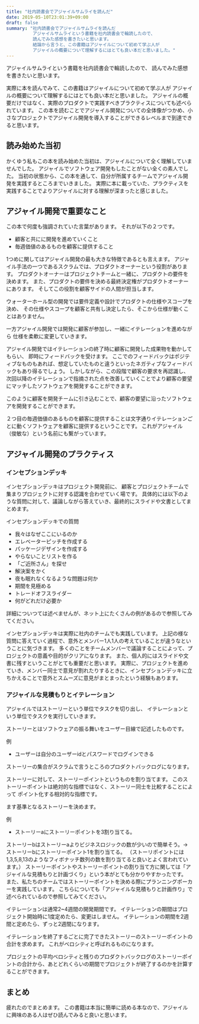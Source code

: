 ```yaml
---
title: "社内読書会でアジャイルサムライを読んだ"
date: 2019-05-10T23:01:39+09:00
draft: false
summary: "社内読書会でアジャイルサムライを読んだ
          アジャイルサムライという書籍を社内読書会で輪読したので、
          読んでみた感想を書きたいと思います。
          結論から言うと、この書籍はアジャイルについて初めて学ぶ人が
          アジャイルの概要について理解するにはとても良い本だと思いました。"
---
```



アジャイルサムライという書籍を社内読書会で輪読したので、
読んでみた感想を書きたいと思います。

実際に本を読んでみて、この書籍はアジャイルについて初めて学ぶ人が
アジャイルの概要について理解するにはとても良い本だと思いました。
アジャイルの概要だけではなく、実際のプロダクトで実践すべきプラクティスについても述べられています。
この本を読むことでアジャイル開発についての全体像がつかめ、小さなプロジェクトでアジャイル開発を導入することができるレベルまで到達できると思います。



## 読み始めた当初
かくゆう私もこの本を読み始めた当初は、アジャイルについて全く理解していませんでした。
アジャイルでソフトウェア開発もしたことがない全くの素人でした。
当初の状態から、この本を通して、自分が所属するチームでアジャイル開発を実践するところまでいきました。
実際に本に載っていた、プラクティスを実践することでよりアジャイルに対する理解が深まったと感じました。

## アジャイル開発で重要なこと
この本で何度も強調されていた言葉があります。
それが以下の２つです。

- 顧客と共にに開発を進めていくこと
- 毎週価値のあるものを顧客に提供すること

1つめに関してはアジャイル開発の最も大きな特徴であるとも言えます。
アジャイル手法の一つであるスクラムでは、プロダクトオーナーという役割があります。
プロダクトオーナーはプロジェクトチームと一緒に、プロダクトの要件を決めます。
また、プロダクトの要件を決める最終決定権がプロダクトオーナーにあります。
そしてこの役割を顧客サイドの人間が担当します。

ウォーターホール型の開発では要件定義や設計でプロダクトの仕様やスコープを決め、
その仕様やスコープを顧客と共有し決定したら、そこから仕様が動くことはありません。

一方アジャイル開発では開発に顧客が参加し、一緒にイテレーションを進めながら
仕様を柔軟に変更していきます。

アジャイル開発ではイテレーションの終了時に顧客に開発した成果物を動かしてもらい、
即時にフィードバックを受けます。
ここでのフィードバックはポジティブなものもあれば、想定していたものと違うといったネガティブなフィードバックもあり得るでしょう。
しかしながら、この段階で顧客の要求を再認識し、次回以降のイテレーションで指摘された点を改善していくことでより顧客の要望にマッチしたソフトウェアを開発することができます。

このように顧客を開発チームに引き込むことで、顧客の要望に沿ったソフトウェアを開発することができます。

２つ目の毎週価値のあるものを顧客に提供することは文字通りイテレーションごとに動くソフトウェアを顧客に提供するということです。
これがアジャイル（俊敏な）という名前にも繋がっています。

## アジャイル開発のプラクティス

### インセプションデッキ
インセプションデッキはプロジェクト開発前に、
顧客とプロジェクトチームで集まりプロジェクトに対する認識を合わせていく場です。
具体的には以下のような質問に対して、議論しながら答えていき、最終的にスライドや文書としてまとめます。

インセプションデッキでの質問

- 我々はなぜここにいるのか
- エレベーターピッチを作成する
- パッケージデザインを作成する
- やらないことリストを作る
- 「ご近所さん」を探せ
- 解決案をかく
- 夜も眠れなくなるような問題は何か
- 期間を見極める
- トレードオフスライダー
- 何がどれだけ必要か

詳細についつては述べませんが、ネット上にたくさんの例があるので参照してみてください。

インセプションデッキは実際に社内のチームでも実践しています。
上記の様な質問に答えていく過程で、意外とメンバー1人1人の考えていることが違うなということに気づきます。
多くのことをチームメンバーで議論することによって、プロジェクトの意義や目的がクリアになります。
また、個人的にはスライドや文書に残すということがとても重要だと思います。
実際に、プロジェクトを進めていき、メンバー同士で意見が割れたりするときに、インセプションデッキに立ちかえることで意外とスムーズに意見がまとまったという経験もあります。

### アジャイルな見積もりとイテレーション
アジャイルではストーリーという単位でタスクを切り出し、
イテレーションという単位でタスクを実行していきます。

ストーリーとはソフトウェアの振る舞いをユーザー目線で記述したものです。

例

- ユーザーは自分のユーザーidとパスワードでログインできる

ストーリーの集合がスクラムで言うところのプロダクトバックログになります。

ストーリーに対して、ストーリーポイントというものを割り当てます。
このストーリーポイントは絶対的な指標ではなく、ストーリー同士を比較することによって
ポイント化する相対的な指標です。

ます基準となるストーリーを決めます。

例

- ストーリーaにストーリーポイントを3割り当てる。

ストーリーbはストーリーaよりビジネスロジックの数が少いので簡単そう。→　ストーリーbにストーリーポイント1を割り当てる。
（ストーリポイントには1,3,5,8,13のようなフィボナッチ数列の数を割り当てると良いとよく言われています。）
ストーリーポイントやストーリーポイントの割り当て方に関しては「アジャイルな見積もりと計画づくり」という本がとても分かりやすかったです。
また、私たちのチームではストーリーポイントを決める際にプランニングポーカーを実践しています。
こちらについても「アジャイルな見積もりと計画作り」で述べられているので参照してみてください。


イテレーションは通常2~4週間の開発期間です。
イテレーションの期間はプロジェクト開始時に1度定めたら、変更はしません。
イテレーションの期間を2週間と定めたら、ずっと2週間になります。

イテレーションを終了するごとに完了できたストーリーのストーリーポイントの合計を求めます。
これがベロシティと呼ばれるものになります。

プロジェクトの平均ベロシティと残りのプロダクトバックログのストーリーポイントの合計から、あとどれくらいの期間でプロジェクトが終了するのかを計算することができます。

## まとめ

疲れたのでまとめます。
この書籍は本当に簡単に読める本なので、アジャイルに興味のある人はぜひ読んでみると良いと思います。
